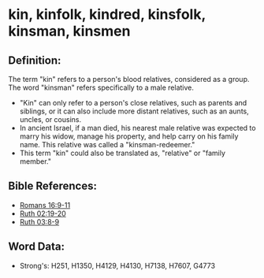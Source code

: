 # kin, kinfolk, kindred, kinsfolk, kinsman, kinsmen #

## Definition: ##

The term "kin" refers to a person's blood relatives, considered as a group. The word "kinsman" refers specifically to a male relative.

* "Kin" can only refer to a person's close relatives, such as parents and siblings, or it can also include more distant relatives, such as an aunts, uncles, or cousins.
* In ancient Israel, if a man died, his nearest male relative was expected to marry his widow, manage his property, and help carry on his family name. This relative was called a "kinsman-redeemer."
* This term "kin" could also be translated as, "relative" or "family member."
 
## Bible References: ##

* [Romans 16:9-11](rc://en/tn/help/rom/16/09)
* [Ruth 02:19-20](rc://en/tn/help/rut/02/19)
* [Ruth 03:8-9](rc://en/tn/help/rut/03/08)

## Word Data: ##

* Strong's: H251, H1350, H4129, H4130, H7138, H7607, G4773
